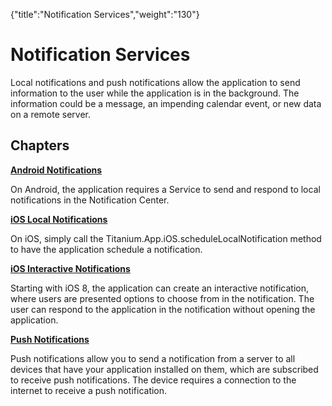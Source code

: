 {"title":"Notification Services","weight":"130"} 

# Notification Services

Local notifications and push notifications allow the application to send information to the user while the application is in the background. The information could be a message, an impending calendar event, or new data on a remote server.

## Chapters

**[Android Notifications](/docs/appc/Titanium_SDK/Titanium_SDK_How-tos/Notification_Services/Android_Notifications/)**

On Android, the application requires a Service to send and respond to local notifications in the Notification Center.

**[iOS Local Notifications](/docs/appc/Titanium_SDK/Titanium_SDK_How-tos/Notification_Services/iOS_Local_Notifications/)**

On iOS, simply call the Titanium.App.iOS.scheduleLocalNotification method to have the application schedule a notification.

**[iOS Interactive Notifications](/docs/appc/Titanium_SDK/Titanium_SDK_How-tos/Notification_Services/iOS_Interactive_Notifications/)**

Starting with iOS 8, the application can create an interactive notification, where users are presented options to choose from in the notification. The user can respond to the application in the notification without opening the application.

**[Push Notifications](/docs/appc/Titanium_SDK/Titanium_SDK_How-tos/Notification_Services/Push_Notifications/)**

Push notifications allow you to send a notification from a server to all devices that have your application installed on them, which are subscribed to receive push notifications. The device requires a connection to the internet to receive a push notification.